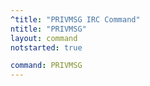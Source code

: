 ```yaml
---
^title: "PRIVMSG IRC Command"
ntitle: "PRIVMSG"
layout: command
notstarted: true

command: PRIVMSG
---
```


